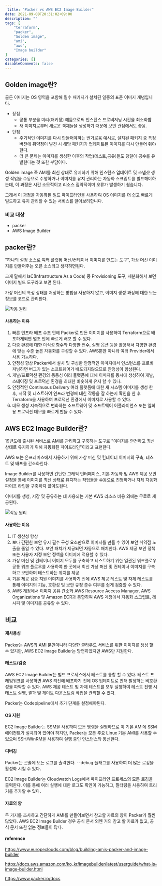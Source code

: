 ```yaml
---
 title: "Packer vs AWS EC2 Image Builder"
date: 2021-09-08T20:31:02+09:00
description: ""
tags: [
	"terraform",
	"packer",
    "Golden image",
	"ami",
	"aws",
    "Image builder"
]
categories: []
disableComments: false
---
```






## Golden image란? 

골든 이미지는 OS 영역을 포함해 필수 패키지가 설치된 일종의 표준 이미지 개념입니다.

- 장점
  - 공통 부분을 미리(패키징) 해둠으로써 인스턴스 프로비저닝 시간을 최소화함
  - 새 이미지로부터 새로운 객체들을 생성하기 때문에 보안 관점에서도 좋음.
- 단점
  - 주기적인 이미지를 다시 만들어야하는 번거로움 예시로, 설치된 패키지 중 특정 버전에 취약점이 발견 시 해당 패키지가 업데이트된 이미지를 다시 만들어 줘야한다.
  - 더 큰 문제는 이미지를 생성한 이후의 작업(테스트,공유)들도 덩달아 공수를 유발한다는 것 또한 부담이다.



Golden image 즉 AMI를 최신 상태로 유지하기 위해 인스턴스 업데이트 및 스냅샷 생성 작업을 수동으로 수행하거나 이미지를 유지 관리하는 자동화 스크립트를 빌드해야하는데, 이 과정은 시간 소모적이고 리소스 집약적이며 오류가 발생하기 쉽습니다.

그래서 이 과정을 자동화된 빌드 파이프라인을 사용하여 OS 이미지를 더 쉽고 빠르게 빌드하고 유지 관리할 수 있는 서비스를 알아보려합니다.



### 비교 대상

- packer
- AWS Image Builder



## packer란?

"하나의 설정 소스로 여러 플랫폼 머신/컨테이너 이미지를 만드는 도구", 가상 머신 이미지를 만들어주는 오픈 소스라고 생각하면된다.

크게 말해서 IaC(Infrastructure As a Code) 중 Provisioning 도구, 세분화해서 보면 이미지 빌드 도구라고 보면 된다.

가상 머신의 특정 상태를 저장하는 방법을 사용하지 않고, 이미지 생성 과정에 대한 모든 정보를 코드로 관리한다.       

![작동 원리](https://www.packer.io/img/docs/packer-ecosystem-diagram.png  )            

#### 사용하는 이유

1. 빠른 인프라 배포
   수초 안에 Packer로 만든 이미지를 사용하여 Terraform으로 배포하게되면 몇초 안에 빠르게 배포 할 수 있다.
2. 다중 환경에 대한 이식성
   함수와 다양한 변수, 실행 옵션 등을 활용해서 다양한 환경에 맞는 수준 높은 자동화를 구성할 수 있다. AWS뿐만 아니라 여러 Provider에서 사용 가능하다.
3. 안정성 향상
   Packer에서 설치 및 구성한 안정적인 이미지에서 인스턴스를 프로비저닝하면 버그가 있는 소프트웨어가 배포되지않으므로 안정성이 향상된다.
4. 개발/프로덕션 환경의 동등성
   여러 플랫폼에 대해 이미지를 동시에 생성하여 개발, 스테이징 및 프로덕션 환경을 최대한 비슷하게 유지 할 수 있다.
5. 안정적인 Continuous Delivery
   여러 플랫폼에 대한 새 시스템 이미지를 생성 한 후, 시작 및 테스트하여 인프라 변경에 대한 작동을 잘 하는지 확인을 한 후 Terraform을 사용하여 프로덕션 환경에서 이미지로 사용할 수 있다.
6. 데모 생성
   지속적으로 변화하는 소프트웨어 및 소프트웨어 어플라이언스 또는 일회용 프로덕션 데모를 빠르게 만들 수 있다.





## AWS EC2 Image Builder란?

19년도에 출시된 서비스로 AMI를 관리하고 구축하는 도구로 "이미지를 안전하고 최신 상태로 유지하기 위해 자동화된 파이프라인"이라고 표현한다.

AWS 또는 온프레미스에서 사용하기 위해 가상 머신 및 컨테이너 이미지의 구축, 테스트 및 배포를 간소화한다.

Image Builder를 사용하면 간단한 그래픽 인터페이스, 기본 자동화 및 AWS 제공 보안 설정을 통해 이미지를 최신 상태로 유지하는 작업들을 수동으로 진행하거나 자체 자동화 파이프 라인을 구축하지 않아도된다. 

이미지를 생성, 저장 및 공유하는 데 사용되는 기본 AWS 리소스 비용 외에는 무료로 제공된다.

![작동 원리](https://d1.awsstatic.com/re19/image-builder/Product-Page-Diagram_Image-Factory.cbf8db591ca6de1c5d9149f3cd6ccfe6c6a64f33.png)

#### 사용하는 이유

1. IT 생산성 향상
2. 보다 간편한 보안 유지
   필수 구성 요소만으로 이미지를 만들 수 있어 보안 취약점 노출을 줄일 수 있다.  보안 패치가 제공되면 자동으로 패치한다.
   AWS 제공 보안 정책 또는 사용자 지정 보안 정책을 이미지에 적용할 수 있다.
3. 가상 머신 및 컨테이너 이미지 모두를 구축하고 테스트하기 위한 일관된 워크플로우
   공통 워크 플로우를 사용하여 한 곳에서 최신 가상 머신 및 컨테이너 이미지를 구축하고 보안하며 테스트하는 위치를 제공
4. 기본 제공 검증 지원
   이미지를 사용하기 전에 AWS 제공 테스트 및 자체 테스트를 통해 이미지의 기능, 호환성 및 보안 규정 준수 여부를 쉽게 검증할 수 있다.
5. AWS 계정에서 이미지 공유 간소화
   AWS Resource Access Manager, AWS Organizations 및 Amazon ECR과 통합하여 AWS 계정에서 자동화 스크립트, 레시피 및 이미지를 공유할 수 있다.



## 비교



#### 재사용성

Packer는 AWS의 AMI 뿐만아니라 다양한 클라우드 서비스를 위한 이미지를 생성 할 수 있지만,  AWS EC2 Image Builder는 당연하겠지만 AWS만 지원한다.

#### 테스트/검증

AWS EC2 Image Builder는 빌드 프로세스에서 테스트를 통합 할 수 있다. 테스트 프레임워크를 사용하면 AWS 리전에 배포하기 전에 OS 업데이트로 인해 발생하는 비호환성을 파악할 수 있다. AWS 제공 테스트 및 자체 테스트를 모두 실행하여 테스트 진행 시 테스트 실행, 결과 및 게이트 다운스트림 작업을 관리할 수 있다. 

Packer는 Codepipeline에서 추가 단계를 설정해야된다.

#### OS 지원

EC2 Image Builder는 SSM을 사용하여 모든 명령을 실행하므로 이 기본 AMI에 SSM 에이전트가 설치되어 있어야 하지만, Packer는 모든 주요 Linux 기본 AMI를 사용할 수 있으며 SSH/WinRM을 사용하여 실행 중인 인스턴스와 통신한다.

#### 디버깅

Packer는 콘솔에 모든 로그를 출력한다. --debug 플래그를 사용하여 더 많은 로깅을 활성화 시킬 수 있다.

EC2 Image Builder는 Cloudwatch Logs에서 파이프라인 프로세스의 모든 로깅을 출력한다. 이를 통해 여러 실행에 대한 로그도 확인이 가능하고, 필터링을 사용하여 트리거를 추가할 수 있다.

#### 자료의 양

두 가지를 조사하고 간단하게 AMI를 만들어보면서 참고할 자료의 양이 Packer가 훨씬 많았다. AWS EC2 Image Builder 경우 공식 문서 외엔 거의 참고 할 자료가 없고, 공식 문서 또한 없는 정보들이 많다.





#### reference

https://www.europeclouds.com/blog/building-amis-packer-and-image-builder

https://docs.aws.amazon.com/ko_kr/imagebuilder/latest/userguide/what-is-image-builder.html

https://www.packer.io/docs

